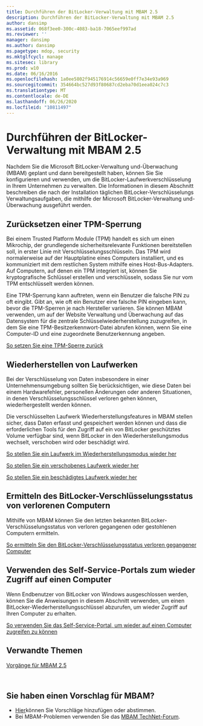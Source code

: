 ```yaml
---
title: Durchführen der BitLocker-Verwaltung mit MBAM 2.5
description: Durchführen der BitLocker-Verwaltung mit MBAM 2.5
author: dansimp
ms.assetid: 068f3ee0-300c-4083-ba18-7065eef997ad
ms.reviewer: ''
manager: dansimp
ms.author: dansimp
ms.pagetype: mdop, security
ms.mktglfcycl: manage
ms.sitesec: library
ms.prod: w10
ms.date: 06/16/2016
ms.openlocfilehash: 1a0ee5802f945176914c56659e0ff7e34e93a969
ms.sourcegitcommit: 354664bc527d93f80687cd2eba70d1eea024c7c3
ms.translationtype: MT
ms.contentlocale: de-DE
ms.lasthandoff: 06/26/2020
ms.locfileid: "10811497"
---
```

# Durchführen der BitLocker-Verwaltung mit MBAM 2.5


Nachdem Sie die Microsoft BitLocker-Verwaltung und-Überwachung (MBAM) geplant und dann bereitgestellt haben, können Sie Sie konfigurieren und verwenden, um die BitLocker-Laufwerkverschlüsselung in Ihrem Unternehmen zu verwalten. Die Informationen in diesem Abschnitt beschreiben die nach der Installation täglichen BitLocker-Verschlüsselungs Verwaltungsaufgaben, die mithilfe der Microsoft BitLocker-Verwaltung und-Überwachung ausgeführt werden.

## Zurücksetzen einer TPM-Sperrung


Bei einem Trusted Platform Module (TPM) handelt es sich um einen Mikrochip, der grundlegende sicherheitsrelevante Funktionen bereitstellen soll, in erster Linie mit Verschlüsselungsschlüsseln. Das TPM wird normalerweise auf der Hauptplatine eines Computers installiert, und es kommuniziert mit dem restlichen System mithilfe eines Host-Bus-Adapters. Auf Computern, auf denen ein TPM integriert ist, können Sie kryptografische Schlüssel erstellen und verschlüsseln, sodass Sie nur vom TPM entschlüsselt werden können.

Eine TPM-Sperrung kann auftreten, wenn ein Benutzer die falsche PIN zu oft eingibt. Gibt an, wie oft ein Benutzer eine falsche PIN eingeben kann, bevor die TPM-Sperren je nach Hersteller variieren. Sie können MBAM verwenden, um auf der Website Verwaltung und Überwachung auf das Datensystem für die zentrale Schlüsselwiederherstellung zuzugreifen, in dem Sie eine TPM-Besitzerkennwort-Datei abrufen können, wenn Sie eine Computer-ID und eine zugeordnete Benutzerkennung angeben.

[So setzen Sie eine TPM-Sperre zurück](how-to-reset-a-tpm-lockout-mbam-25.md)

## Wiederherstellen von Laufwerken


Bei der Verschlüsselung von Daten insbesondere in einer Unternehmensumgebung sollten Sie berücksichtigen, wie diese Daten bei einem Hardwarefehler, personellen Änderungen oder anderen Situationen, in denen Verschlüsselungsschlüssel verloren gehen können, wiederhergestellt werden können.

Die verschlüsselten Laufwerk Wiederherstellungsfeatures in MBAM stellen sicher, dass Daten erfasst und gespeichert werden können und dass die erforderlichen Tools für den Zugriff auf ein von BitLocker geschütztes Volume verfügbar sind, wenn BitLocker in den Wiederherstellungsmodus wechselt, verschoben wird oder beschädigt wird.

[So stellen Sie ein Laufwerk im Wiederherstellungsmodus wieder her](how-to-recover-a-drive-in-recovery-mode-mbam-25.md)

[So stellen Sie ein verschobenes Laufwerk wieder her](how-to-recover-a-moved-drive-mbam-25.md)

[So stellen Sie ein beschädigtes Laufwerk wieder her](how-to-recover-a-corrupted-drive-mbam-25.md)

## Ermitteln des BitLocker-Verschlüsselungsstatus von verlorenen Computern


Mithilfe von MBAM können Sie den letzten bekannten BitLocker-Verschlüsselungsstatus von verloren gegangenen oder gestohlenen Computern ermitteln.

[So ermitteln Sie den BitLocker-Verschlüsselungsstatus verloren gegangener Computer](how-to-determine-bitlocker-encryption-state-of-lost-computers-mbam-25.md)

## Verwenden des Self-Service-Portals zum wieder Zugriff auf einen Computer


Wenn Endbenutzer von BitLocker von Windows ausgeschlossen werden, können Sie die Anweisungen in diesem Abschnitt verwenden, um einen BitLocker-Wiederherstellungsschlüssel abzurufen, um wieder Zugriff auf Ihren Computer zu erhalten.

[So verwenden Sie das Self-Service-Portal, um wieder auf einen Computer zugreifen zu können](how-to-use-the-self-service-portal-to-regain-access-to-a-computer-mbam-25.md)



## Verwandte Themen


[Vorgänge für MBAM 2.5](operations-for-mbam-25.md)

 

## Sie haben einen Vorschlag für MBAM?
- [Hier](http://mbam.uservoice.com/forums/268571-microsoft-bitlocker-administration-and-monitoring)können Sie Vorschläge hinzufügen oder abstimmen. 
- Bei MBAM-Problemen verwenden Sie das [MBAM TechNet-Forum](https://social.technet.microsoft.com/Forums/home?forum=mdopmbam). 





